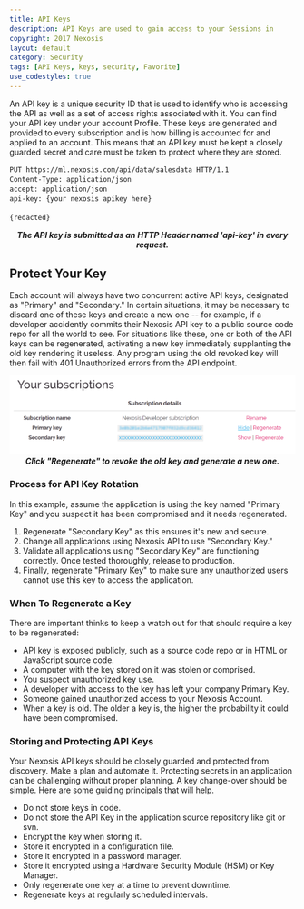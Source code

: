 ```yaml
---
title: API Keys
description: API Keys are used to gain access to your Sessions in 
copyright: 2017 Nexosis 
layout: default
category: Security
tags: [API Keys, keys, security, Favorite]
use_codestyles: true
---
```


An API key is a unique security ID that is used to identify who is accessing the API as well as a set of access rights associated with it. You can find your API key under your account Profile. These keys are generated and provided to every subscription and is how billing is accounted for and applied to an account. This means that an API key must be kept a closely guarded secret and care must be taken to protect where they are stored. 

``` bash
PUT https://ml.nexosis.com/api/data/salesdata HTTP/1.1
Content-Type: application/json
accept: application/json
api-key: {your nexosis apikey here}

{redacted}
```

<p align="center"><em><strong>The API key is submitted as an HTTP Header named 'api-key' in every request.</strong></em></p>

## Protect Your Key

Each account will always have two concurrent active API keys, designated as "Primary" and "Secondary." In certain situations, it may be necessary to discard one of these keys and create a new one -- for example, if a developer accidently commits their Nexosis API key to a public source code repo for all the world to see. For situations like these, one or both of the API keys can be regenerated, activating a new key immediately supplanting the old key rendering it useless. Any program using the old revoked key will then fail with 401 Unauthorized errors from the API endpoint. 

<p align="center">  <img alt="API Keys" src="/assets/img/api_keys.png"/><br/>
<strong><em>Click "Regenerate" to revoke the old key and generate a new one.</em></strong></p>

### Process for API Key Rotation

In this example, assume the application is using the key named "Primary Key" and you suspect it has been compromised and it needs regenerated.

1. Regenerate "Secondary Key" as this ensures it's new and secure.
2. Change all applications using Nexosis API to use "Secondary Key."
3. Validate all applications using "Secondary Key" are functioning correctly. Once tested thoroughly, release to production.
4. Finally, regenerate "Primary Key" to make sure any unauthorized users cannot use this key to access the application.

### When To Regenerate a Key

There are important thinks to keep a watch out for that should require a key to be regenerated:

* API key is exposed publicly, such as a source code repo or in HTML or JavaScript source code.
* A computer with the key stored on it was stolen or comprised.
* You suspect unauthorized key use.
* A developer with access to the key has left your company Primary Key.
* Someone gained unauthorized access to your Nexosis Account.
* When a key is old. The older a key is, the higher the probability it could have been compromised.

### Storing and Protecting API Keys

Your Nexosis API keys should be closely guarded and protected from discovery.  Make a plan and automate it. Protecting secrets in an application can be challenging without proper planning. A key change-over should be simple. Here are some guiding principals that will help.

* Do not store keys in code.
* Do not store the API Key in the application source repository like git or svn.
* Encrypt the key when storing it.
* Store it encrypted in a configuration file.
* Store it encrypted in a password manager.
* Store it encrypted using a Hardware Security Module (HSM) or Key Manager.
* Only regenerate one key at a time to prevent downtime. 
* Regenerate keys at regularly scheduled intervals.